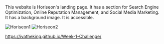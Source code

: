 This website is Horiseon's landing page. It has a section for Search Engine Optimization, Online Reputation Management, and Social Media Marketing. It has a background image. It is accessible.

![Horiseon1](https://user-images.githubusercontent.com/115498300/201204110-09e44d76-68f9-4e7c-8607-ad877bad78e2.PNG)
![Horiseon2](https://user-images.githubusercontent.com/115498300/201204126-0b1919b2-bb2f-49d6-897a-f94595ca396f.PNG)

https://ivatheking.github.io/Week-1-Challenge/

